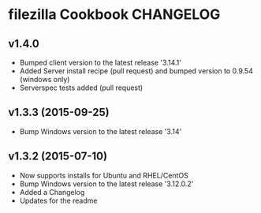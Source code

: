 filezilla Cookbook CHANGELOG
========================

v1.4.0
--------------------
- Bumped client version to the latest release '3.14.1'
- Added Server install recipe (pull request) and bumped version to 0.9.54 (windows only)
- Serverspec tests added (pull request)

v1.3.3 (2015-09-25)
--------------------
- Bump Windows version to the latest release '3.14'

v1.3.2 (2015-07-10)
--------------------
- Now supports installs for Ubuntu and RHEL/CentOS
- Bump Windows version to the latest release '3.12.0.2'
- Added a Changelog
- Updates for the readme